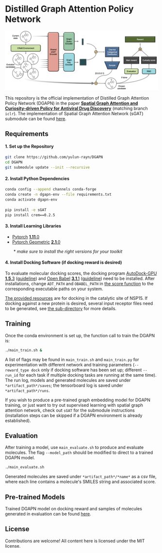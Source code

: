 # Distilled Graph Attention Policy Network
![](figure/DGAPN.png)

This repository is the official implementation of Distilled Graph Attention Policy Network (DGAPN) in the paper [**Spatial Graph Attention and Curiosity-driven Policy for Antiviral Drug Discovery**](http://arxiv.org/abs/2106.02190) (matching branch `iclr`). The implementation of Spatial Graph Attention Network (sGAT) submodule can be found [here](https://github.com/yulun-rayn/sGAT).


## Requirements

#### 1. Set up the Repository
```bash
git clone https://github.com/yulun-rayn/DGAPN
cd DGAPN
git submodule update --init --recursive
```

#### 2. Install Python Dependencies
```bash
conda config --append channels conda-forge
conda create -n dgapn-env --file requirements.txt
conda activate dgapn-env

pip install -e sGAT
pip install crem==0.2.5
```

#### 3. Install Learning Libraries
- [Pytorch](https://pytorch.org/) [**1.11**.0](https://pytorch.org/get-started/previous-versions/)
- [Pytorch Geometric](https://pytorch-geometric.readthedocs.io/en/latest/) [**2.1**.0](https://pytorch-geometric.readthedocs.io/en/2.1.0/notes/installation.html)

  \* *make sure to install the right versions for your toolkit*

#### 4. Install Docking Software (if docking reward is desired)

To evaluate molecular docking scores, the docking program [AutoDock-GPU](https://github.com/ccsb-scripps/AutoDock-GPU/wiki) [**1.5**.3](https://github.com/ccsb-scripps/AutoDock-GPU/releases) ([guideline](https://github.com/ccsb-scripps/AutoDock-GPU/wiki/Guideline-for-users)) and [Open Babel](https://github.com/openbabel/openbabel/wiki) [**3.1**.1](https://github.com/openbabel/openbabel/releases) ([guideline](https://openbabel.org/docs/current/Installation/install.html)) need to be installed. After installations, change `ADT_PATH` and `OBABEL_PATH` in [the score function](dgapn/reward/adtgpu/get_score.py) to the corresponding executable paths on your system.

[The provided resources](dgapn/reward/adtgpu/receptor) are for docking in the catalytic site of NSP15. If docking against a new protein is desired, several input receptor files need to be generated, see [the sub-directory](dgapn/reward/adtgpu) for more details.


## Training

Once the conda environment is set up, the function call to train the DGAPN is:

```bash
./main_train.sh &
```

A list of flags may be found in `main_train.sh` and `main_train.py` for experimentation with different network and training parameters (`--reward_type dock` only if docking software has been set up; different `--run_id` for each task if multiple docking tasks are running at the same time). The run log, models and generated molecules are saved under `*artifact_path*/saves`; the tensorboard log is saved under `*artifact_path*/runs`.

If you wish to produce a pre-trained graph embedding model for DGAPN training, or just want to try out supervised learning with spatial graph attention network, check out `sGAT` for the submodule instructions (installation steps can be skipped if a DGAPN environment is already established).


## Evaluation

After training a model, use `main_evaluate.sh` to produce and evaluate molecules. The flag `--model_path` should be modified to direct to a trained DGAPN model.

```bash
./main_evaluate.sh
```

Generated molecules are saved under `*artifact_path*/*name*` as a csv file, where each line contains a molecule's SMILES string and associated score.


## Pre-trained Models
Trained DGAPN model on docking reward and samples of molecules generated in evaluation can be found [here](https://github.com/yulun-rayn/SGAnCP4ADD).


## License

Contributions are welcome! All content here is licensed under the MIT license.

